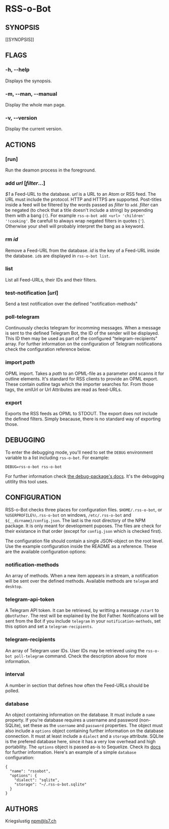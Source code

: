 # RSS-o-Bot

## SYNOPSIS
[[SYNOPSIS]]

## FLAGS

### -h, --help
Displays the synopsis.

### -m, --man, --manual
Display the whole man page.

### -v, --version
Display the current version.

## ACTIONS
### [run]
Run the deamon process in the foreground.

### add _url_ [_filter_...]
_$1_ a Feed-URL to the database. _url_ is a URL to an Atom or RSS feed. The URL must include the protocol. HTTP and HTTPS are supported. Post-titles inside a feed will be filtered by the words passed as _filter_ to `add`. _filter_ can be negated (to check that a title doesn't include a string) by pepending them with a bang (`!`). For example `rss-o-bot add <url> 'children' '!cooking'`. Be carefull to always wrap negated filters in quotes (`'`). Otherwise your shell will probably interpret the bang as a keyword.

### rm _id_
Remove a Feed-URL from the database. _id_ is the key of a Feed-URL inside the database. `id`s are displayed in `rss-o-bot list`.

### list
List all Feed-URLs, their IDs and their filters.

### test-notification [_url_]
Send a test notification over the defined "notification-methods"

### poll-telegram
Continuously checks telegram for incomming messages. When a message is sent to the defined Telegram Bot, the ID of the sender will be displayed. This ID then may be used as part of the configured "telegram-recipients" array. For further information on the configuration of Telegram notifications check the configuration reference below.

### import _path_
OPML import. Takes a _path_ to an OPML-file as a parameter and scanns it for outline elements. It's standard for RSS clients to provide an OPML export. These contain outline tags which the importer searches for. From those tags, the xmlUrl or Url Attributes are read as feed-URLs.

### export
Exports the RSS feeds as OPML to STDOUT. The export does not include the defined filters. Simply beacause, there is no standard way of exporting those.

## DEBUGGING
To enter the debugging mode, you'll need to set the `DEBUG` environment variable to a list including `rss-o-bot`. For example:

```
DEBUG=rss-o-bot rss-o-bot
```

For further information check [the debug-package's docs](https://www.npmjs.com/package/debug). It's the debugging utitlity this tool uses.

## CONFIGURATION
RSS-o-Bot checks three places for configuration files. `$HOME/.rss-o-bot`, or `%USERPROFILE%\.rss-o-bot` on windows, `/etc/.rss-o-bot` and `${__dirname}/config.json`. The last is the root directory of the NPM package. It is only meant for development puposes. The files are check for their existance in that order (except for `config.json` which is checked first).

The configuration file should contain a single JSON-object on the root level. Use the example configuration inside the README as a reference. These are the available configuration options:

### notification-methods
An array of methods. When a new item appears in a stream, a notification will be sent over the defined methods. Available methods are `telegam` and `desktop`.

### telegram-api-token
A Telegram API token. It can be retrieved, by writting a message `/start` to `@BotFather`. The rest will be explained by the Bot Father. Notifications will be sent from the Bot if you include `telegram` in your `notification-methods`, set this option and set a `telegram-recipients`.

### telegram-recipients
An array of Telegram user IDs. User IDs may be retrieved using the `rss-o-bot poll-telegram` command. Check the description above for more information.

### interval
A number in section that defines how often the Feed-URLs should be polled.

### database
An object containing information on the database. It must include a `name` property. If you're database requires a username and password (non-SQLite), set these as the `username` and `password` properties. The object must also include a `options` object containing further information on the database connection. It must at least include a `dialect` and a `storage` attribute. SQLite is the prefered database here, since it has a very low overhead and high portability. The `options` object is passed as-is to Sequelize. Check its [docs](http://sequelize.readthedocs.io/en/latest/api/sequelize/) for further information. Here's an example of a simple `database` configuration:

```
{
  "name": "rssobot",
  "options": {
    "dialect": "sqlite",
    "storage": "~/.rss-o-bot.sqlite"
  }
}
```

## AUTHORS
Kriegslustig <npm@ls7.ch>

